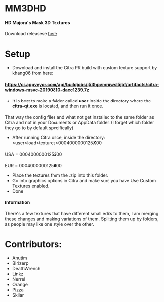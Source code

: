 # MM3DHD
#### HD Majora's Mask 3D Textures
Download releasese [here](https://github.com/DeathWrench/MM3DHD/releases/)

# Setup
* Download and install the Citra PR build with custom texture support by khang06 from here:
#### https://ci.appveyor.com/api/buildjobs/j53hpvmruwsl5jbf/artifacts/citra-windows-msvc-20190810-dacc1239.7z
* It is best to make a folder called **user** inside the directory where the **citra-qt.exe** is located, and then run it once.  
#### 
That way the config files and what not get installed to the same folder as Citra and not in your Documents or AppData folder. (I forget which folder they go to by default specifically)
* After running Citra once, inside the directory: >user>load>textures>0004000000125***X***00
####
USA = 0004000000125***5***00 
####
EUR = 0004000000125***6***00
* Place the textures from the .zip into this folder.
* Go into graphics options in Citra and make sure you have Use Custom Textures enabled. 
* Done

#### Information
There's a few textures that have different small edits to them, I am merging these changes and making variations of them. Splitting them up by folders, as people may like one style over the other.

# Contributors:
* Anutim
* Bl4zerp
* DeathWrench
* Linkz
* Nerrel 
* Orange
* Pizza
* Skilar
